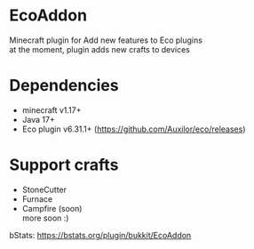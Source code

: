 # EcoAddon
Minecraft plugin for Add new features to Eco plugins
<br>at the moment, plugin adds new crafts to devices
# Dependencies
 - minecraft v1.17+
 - Java 17+
 - Eco plugin v6.31.1+ (https://github.com/Auxilor/eco/releases)
# Support crafts
 - StoneCutter
 - Furnace
 - Campfire (soon)
<br> more soon :)

bStats: https://bstats.org/plugin/bukkit/EcoAddon
